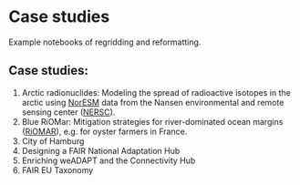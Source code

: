 # Case studies
Example notebooks of regridding and reformatting.

## Case studies: 
1. Arctic radionuclides: Modeling the spread of radioactive isotopes in the arctic using [NorESM](https://noresm-docs.readthedocs.io/en/noresm2/faq/postp_plotting_faq.html#different-sea-ice-and-ocean-grid) data from the Nansen environmental and remote sensing center ([NERSC](https://nersc.no/)).
2. Blue RiOMar: Mitigation strategies for river-dominated ocean margins ([RiOMAR](https://fair2adapt.github.io/Hack4RiOMAR/)), e.g. for oyster farmers in France.
3. City of Hamburg
4. Designing a FAIR National Adaptation Hub
5. Enriching weADAPT and the Connectivity Hub
6. FAIR EU Taxonomy
